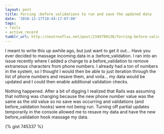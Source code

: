 ```yaml
---
layout: post
title: Forcing :before_validations to run and save the updated data
date: '2010-12-17T10:44:17-07:00'
tags:
- rails
- active_record
tumblr_url: http://neutronflux.net/post/2349799138/forcing-before-validations-to-run-and-save-the-updated
---
```

I meant to write this up awhile ago, but just want to get it out… Have you ever decided to massage incoming data in a :before_validation. I ran into an issue recently where I added a change to a before_validation to remove extraneous characters from phone numbers. I already had a ton of numbers in the system, so I thought I would then be able to just iteration through the list of phone numbers and resave them, and voila… my data would be updated and I could then enable additional validation checks.

<!-- more -->

Nothing happened. After a bit of digging I realized that Rails was assuming that nothing was changing because the new phone number value was the same as the old value so no save was occurring and validations (and before_validation hooks) were not being run. Turning off partial updates temporarily in the console allowed me to resave my data and have the new before_validation hook massage my data.

{% gist 745337 %}

